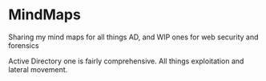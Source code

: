 # MindMaps
Sharing my mind maps for all things AD, and WIP ones for web security and forensics

Active Directory one is fairly comprehensive. All things exploitation and lateral movement.
